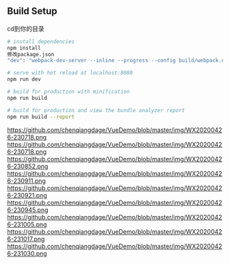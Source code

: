 

## Build Setup
cd到你的目录

``` bash
# install dependencies
npm install
修改package.json
"dev": "webpack-dev-server --inline --progress --config build/webpack.dev.conf.js --host 192.168.0.102 ",#此ip为你本的IP

# serve with hot reload at localhost:8080
npm run dev

# build for production with minification
npm run build

# build for production and view the bundle analyzer report
npm run build --report
```
https://github.com/chenqiangdage/VueDemo/blob/master/img/WX20200426-230718.png
https://github.com/chenqiangdage/VueDemo/blob/master/img/WX20200426-230718.png
https://github.com/chenqiangdage/VueDemo/blob/master/img/WX20200426-230852.png
https://github.com/chenqiangdage/VueDemo/blob/master/img/WX20200426-230911.png
https://github.com/chenqiangdage/VueDemo/blob/master/img/WX20200426-230921.png
https://github.com/chenqiangdage/VueDemo/blob/master/img/WX20200426-230945.png
https://github.com/chenqiangdage/VueDemo/blob/master/img/WX20200426-231005.png
https://github.com/chenqiangdage/VueDemo/blob/master/img/WX20200426-231017.png
https://github.com/chenqiangdage/VueDemo/blob/master/img/WX20200426-231030.png

